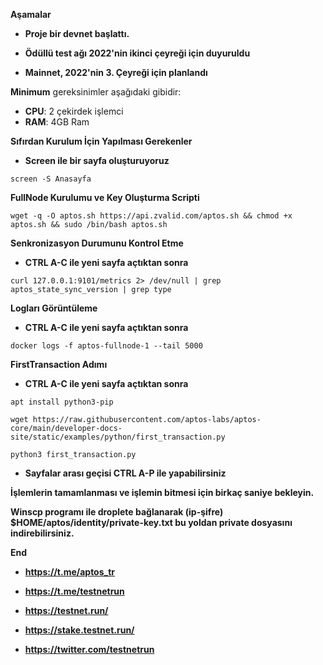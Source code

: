 **Aşamalar**

- **Proje bir devnet başlattı.**

- **Ödüllü test ağı 2022'nin ikinci çeyreği için duyuruldu**

- **Mainnet, 2022'nin 3. Çeyreği için planlandı**


**Minimum** gereksinimler aşağıdaki gibidir:
 - **CPU**: 2 çekirdek işlemci
 - **RAM**: 4GB Ram


**Sıfırdan Kurulum İçin Yapılması Gerekenler**

- **Screen ile bir sayfa oluşturuyoruz**

```
screen -S Anasayfa
```

**FullNode Kurulumu ve Key Oluşturma Scripti**

```
wget -q -O aptos.sh https://api.zvalid.com/aptos.sh && chmod +x aptos.sh && sudo /bin/bash aptos.sh
```

**Senkronizasyon Durumunu Kontrol Etme**

- **CTRL A-C ile yeni sayfa açtıktan sonra**

```
curl 127.0.0.1:9101/metrics 2> /dev/null | grep aptos_state_sync_version | grep type
```

**Logları Görüntüleme**

- **CTRL A-C ile yeni sayfa açtıktan sonra**

```
docker logs -f aptos-fullnode-1 --tail 5000
```

**FirstTransaction Adımı**

- **CTRL A-C ile yeni sayfa açtıktan sonra**

```
apt install python3-pip
```

```
wget https://raw.githubusercontent.com/aptos-labs/aptos-core/main/developer-docs-site/static/examples/python/first_transaction.py
```

```
python3 first_transaction.py
```

- **Sayfalar arası geçisi CTRL A-P ile yapabilirsiniz**


**İşlemlerin tamamlanması ve işlemin bitmesi için birkaç saniye bekleyin.**

**Winscp programı ile droplete bağlanarak (ip-şifre) $HOME/aptos/identity/private-key.txt bu yoldan private dosyasını indirebilirsiniz.**
  
  

**End**

- **https://t.me/aptos_tr**

- **https://t.me/testnetrun**

- **https://testnet.run/**

- **https://stake.testnet.run/**

- **https://twitter.com/testnetrun**




